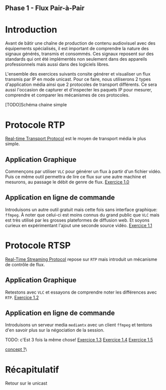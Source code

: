 Phase 1 - Flux Pair-à-Pair
--------------------------

# Introduction

Avant de bâtir une chaîne de production de contenu audiovisuel avec des équipements spécialisés, il est important de comprendre la nature des signaux générés, transmis et consommés. Ces signaux reposent sur des standards qui ont été implémentés non seulement dans des appareils professionnels mais aussi dans des logiciels libres.

L'ensemble des exercices suivants consite générer et visualiser un flux transmis par IP en mode unicast. Pour ce faire, nous utiliserons 2 types d'application média ainsi que 2 protocoles de transport différents. Ce sera aussi l'occasion de capturer et d'inspecter les paquets IP pour mesurer, comprendre et comparer les mécanismes de ces protocoles.

[TODO]Schéma chaine simple

# Protocole RTP

[Real-time Transport Protocol](https://en.wikipedia.org/wiki/Real-time_Transport_Protocol) est le
moyen de transport média le plus simple.

## Application Graphique

Commençons par utiliser `VLC` pour générer un flux à partir d'un fichier vidéo. Puis ce même outil
permettra de lire ce flux sur une autre machine et mesurons, au passage le débit de genre de flux.
[Exercice 1.0](./Phase-1.0/README.md)

## Application en ligne de commande

Introduisons un autre outil gratuit mais cette fois sans interface graphique: `ffmpeg`. À noter que
celui-ci est moins connus du grand public que `VLC` mais est très utilisé par les grosses plateformes de diffusion
web. Et soyons curieux en expérimentant l'ajout une seconde source vidéo.
[Exercice 1.1](./Phase-1.1/README.md)

# Protocole RTSP

[Real-Time Streaming Protocol](https://en.wikipedia.org/wiki/Real-Time_Streaming_Protocol) repose
sur `RTP` mais introduit un mécanisme de contrôle de flux.

## Application Graphique

Retestons avec `VLC` et essayons de comprendre noter les différences avec `RTP`. [Exercice 1.2](./Phase-1.2/README.md)

## Application en ligne de commande

Introduisons un serveur media `mediamtx` avec un client `ffmpeg` et tentons d'en savoir plus sur la négociation de la session.

TODO: c'Est 3 fois la même chose!
[Exercice 1.3](./Phase-1.3/README.md)
[Exercice 1.4](./Phase-1.4/README.md)
[Exercice 1.5](./Phase-1.5/README.md)

[concept ?](https://stackoverflow.com/questions/26999595/what-steps-are-needed-to-stream-rtsp-from-ffmpeg)\

# Récapitulatif

Retour sur le unicast

